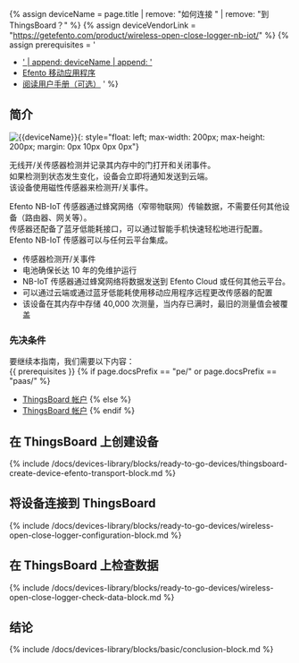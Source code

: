 {% assign deviceName = page.title | remove: "如何连接 " | remove: "到 ThingsBoard？" %}
{% assign deviceVendorLink = "https://getefento.com/product/wireless-open-close-logger-nb-iot/" %}
{% assign prerequisites = '
- <a href="' | append: deviceVendorLink | append: '" target="_blank">' | append: deviceName | append: '</a>
- [Efento 移动应用程序](https://play.google.com/store/apps/details?id=pl.efento.cloud&hl=en)
- [阅读用户手册（可选）](https://getefento.com/support/)
'
 %}

## 简介

![{{deviceName}}](/images/devices-library/{{page.deviceImageFileName}}){: style="float: left; max-width: 200px; max-height: 200px; margin: 0px 10px 0px 0px"}

无线开/关传感器检测并记录其内存中的门打开和关闭事件。  
如果检测到状态发生变化，设备会立即将通知发送到云端。  
该设备使用磁性传感器来检测开/关事件。  

Efento NB-IoT 传感器通过蜂窝网络（窄带物联网）传输数据，不需要任何其他设备（路由器、网关等）。  
传感器还配备了蓝牙低能耗接口，可以通过智能手机快速轻松地进行配置。  
Efento NB-IoT 传感器可以与任何云平台集成。  

- 传感器检测开/关事件
- 电池确保长达 10 年的免维护运行
- NB-IoT 传感器通过蜂窝网络将数据发送到 Efento Cloud 或任何其他云平台。
- 可以通过云端或通过蓝牙低能耗使用移动应用程序远程更改传感器的配置
- 该设备在其内存中存储 40,000 次测量，当内存已满时，最旧的测量值会被覆盖

### 先决条件

要继续本指南，我们需要以下内容：  
{{ prerequisites }}
{% if page.docsPrefix == "pe/" or page.docsPrefix == "paas/" %}
- [ThingsBoard 帐户](https://thingsboard.cloud)
{% else %}
- [ThingsBoard 帐户](https://demo.thingsboard.io)
{% endif %}

## 在 ThingsBoard 上创建设备

{% include /docs/devices-library/blocks/ready-to-go-devices/thingsboard-create-device-efento-transport-block.md %}

## 将设备连接到 ThingsBoard

{% include /docs/devices-library/blocks/ready-to-go-devices/wireless-open-close-logger-configuration-block.md %}

## 在 ThingsBoard 上检查数据

{% include /docs/devices-library/blocks/ready-to-go-devices/wireless-open-close-logger-check-data-block.md %}

## 结论

{% include /docs/devices-library/blocks/basic/conclusion-block.md %}